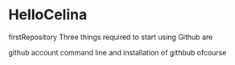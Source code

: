 # HelloCelina
firstRepository
Three things required to start using Github are 

github account
command line 
and installation of githbub ofcourse
